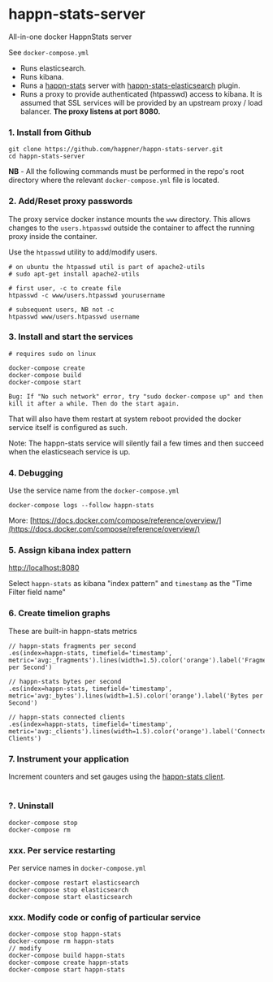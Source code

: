 # happn-stats-server

All-in-one docker HappnStats server

See `docker-compose.yml`

* Runs elasticsearch.
* Runs kibana.
* Runs a [happn-stats](https://github.com/happner/happn-stats) server with [happn-stats-elasticsearch](https://github.com/happner/happn-stats-elasticsearch) plugin.
* Runs a proxy to provide authenticated (htpasswd) access to kibana. It is assumed that SSL services will be provided by an upstream proxy / load balancer. **The proxy listens at port 8080.**



### 1. Install from Github

```
git clone https://github.com/happner/happn-stats-server.git
cd happn-stats-server
```

**NB** - All the following commands must be performed in the repo's root directory where the relevant `docker-compose.yml` file is located.



### 2. Add/Reset proxy passwords

The proxy service docker instance mounts the `www` directory. This allows changes to the `users.htpasswd` outside the container to affect the running proxy inside the container.

Use the `htpasswd` utility to add/modify users.

```
# on ubuntu the htpasswd util is part of apache2-utils
# sudo apt-get install apache2-utils

# first user, -c to create file
htpasswd -c www/users.htpasswd yourusername

# subsequent users, NB not -c
htpasswd www/users.htpasswd username

```



### 3. Install and start the services

```
# requires sudo on linux

docker-compose create
docker-compose build
docker-compose start

Bug: If "No such network" error, try "sudo docker-compose up" and then kill it after a while. Then do the start again.
```

That will also have them restart at system reboot provided the docker service itself is configured as such.

Note: The happn-stats service will silently fail a few times and then succeed when the elasticseach service is up.



### 4. Debugging

Use the service name from the `docker-compose.yml`

```
docker-compose logs --follow happn-stats
```

More: [https://docs.docker.com/compose/reference/overview/](https://docs.docker.com/compose/reference/overview/)



### 5. Assign kibana index pattern

[http://localhost:8080](http://localhost:8080)

Select `happn-stats` as kibana "index pattern" and `timestamp` as the "Time Filter field name"



### 6. Create timelion graphs

These are built-in happn-stats metrics

```
// happn-stats fragments per second
.es(index=happn-stats, timefield='timestamp', metric='avg:_fragments').lines(width=1.5).color('orange').label('Fragments per Second')

// happn-stats bytes per second
.es(index=happn-stats, timefield='timestamp', metric='avg:_bytes').lines(width=1.5).color('orange').label('Bytes per Second')

// happn-stats connected clients
.es(index=happn-stats, timefield='timestamp', metric='avg:_clients').lines(width=1.5).color('orange').label('Connected Clients')
```



### 7. Instrument your application

Increment counters and set gauges using the [happn-stats client](https://github.com/happner/happn-stats#example1).

#  

### ?. Uninstall

```
docker-compose stop
docker-compose rm
```

### xxx. Per service restarting

Per service names in `docker-compose.yml`

```
docker-compose restart elasticsearch
docker-compose stop elasticsearch
docker-compose start elasticsearch
```

### xxx. Modify code or config of particular service

```
docker-compose stop happn-stats
docker-compose rm happn-stats
// modify
docker-compose build happn-stats
docker-compose create happn-stats
docker-compose start happn-stats
```

